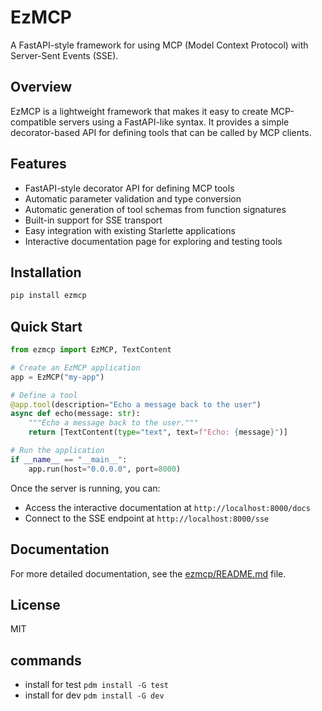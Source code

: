 # EzMCP

A FastAPI-style framework for using MCP (Model Context Protocol) with Server-Sent Events (SSE).

## Overview

EzMCP is a lightweight framework that makes it easy to create MCP-compatible servers using a FastAPI-like syntax. It provides a simple decorator-based API for defining tools that can be called by MCP clients.

## Features

- FastAPI-style decorator API for defining MCP tools
- Automatic parameter validation and type conversion
- Automatic generation of tool schemas from function signatures
- Built-in support for SSE transport
- Easy integration with existing Starlette applications
- Interactive documentation page for exploring and testing tools

## Installation

```bash
pip install ezmcp
```

## Quick Start

```python
from ezmcp import EzMCP, TextContent

# Create an EzMCP application
app = EzMCP("my-app")

# Define a tool
@app.tool(description="Echo a message back to the user")
async def echo(message: str):
    """Echo a message back to the user."""
    return [TextContent(type="text", text=f"Echo: {message}")]

# Run the application
if __name__ == "__main__":
    app.run(host="0.0.0.0", port=8000)
```

Once the server is running, you can:
- Access the interactive documentation at `http://localhost:8000/docs`
- Connect to the SSE endpoint at `http://localhost:8000/sse`

## Documentation

For more detailed documentation, see the [ezmcp/README.md](ezmcp/README.md) file.

## License

MIT

## commands

- install for test `pdm install -G test`
- install for dev `pdm install -G dev`
